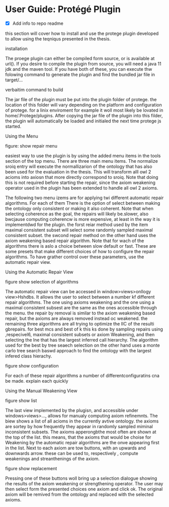 # User Guide: Protégé Plugin

- [x]  Add info to repo readme

this section will cover how to install and use the protege plugin developed to allow using the teqniqus presented in the thesis.

installation 

The proege plugin can either be compiled form source, or is available at url(). If you desire to compile the plugin from source, you will need a java 11 jdk and the maven tool. If you have both of these, you can execute thw folowing command to generate the plugin and find the bundled jar file in target/…

verbaitim command to build

The jar file of the plugin must be put into the plugin folder of protege. the location of this folder will vary depending on the platform and configuration of protege. for a linix enviroment for example it woll most likely be lovated in home/.Protege/plugins. After copying the jar file of the plugin into this filder, the plugin will automatically be loaded and initialed the next time protege js started.

Using the Menu

figure: show repair menu

easiest way to use the plugin is by using the added menu items in the tools section of the top menu. There are three main menu items. The normalize sroiq entry will execute the normallizarion of the ontology that has also been used for the evaluation in the thesis. This will transform alll owl 2 acioms into axiosn that more directly correspond to sroiq. Note that doing this is not required before starting the repair, since the axiom weakening operator used in the plugin has been extended to handle all owl 2 axioms.

The following two menu izems are for applying twi different automatic repair algorithms. For each of them There is the option of select between making the ontology only consistent or making it also coherent. Note that when selecting coherence as the goal, the repairs will likely be.slower, also bwcjause computing coherencw is more expensive, at least in the way it is implementdwd for the plugin. the forst reiar method used by the item maximal consistent subset will select some randomly sampled maximal consistent subset. the swcond repair method on the other hand uses the axiom weakening based repair algorithm. Note that for wach of the algorithms there is aslo a choice between slow default or fast. These are some presets that make different choices of how to configure the repair algorithms. To have grather control over these parameters, use the automatic repair view.

Using the Automatic Repair View

figure show selection of algorithms

The automatic repair view can be accessed in window>views>onllogy view>Hshdbs. It allows the user to  select between a number kf different repair algorithms. The one using axioms weakening and the one using a maximal consistent subsest are the same as the ones accessible through the menu. the repair by removal is similar to the axiom weakening based repair, but the axioms are always removed instead oc weakened. the remaining three algorithms are all trying to optimize the IIC of the resulti gbrepairs. for best mcs and best of k this ks done by sampling repairs using ,respecivel6, maximal consistent subsets or axiom Weakening, and then selecting the lne that has the largest inferred call hierarchy. The algorithm used for the best by tree seaech selection on the other hand uses a monte carlo tree search baswd approach to find the ontology with the largest infered class hierachy.

figure show configuration 

For each of these repair algorithms a number of differentconfiguratins cna be made. explain each quickly

Using the Manual Weakening View

figure show list

The last view implemented by the plugisn, and accessible under windows>views>…, allows for manualy computing axiom refinemnts. The biew shows a list of  all acioms in the currently avtive ontology. the axioms are sortey by how frequently they appear in randomly sampled miminal inconsistent subsets. The axioms apperongbthe most often are shown at the top of the list. this means, that the axioms that would be choise for Weakening by the automatic repair algorithms are the onve appearing first in the list. Next to each axiom are tow buttons, with an upwards and downwards arrow. these can be used to, respectively , compute weakenings and streanthenings of the axiom. 

figure show replacement 

Pressing one of these buttons woll bring up a selection dialogue showing rhe results of the axiom weakening or strengthening operator. The user may then select form the presented choices one axiom and click ok. The original axiom will be remived from the ontology and replaced with the selected axioms.
